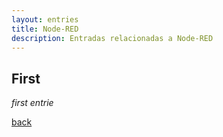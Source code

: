 ```yaml
---
layout: entries
title: Node-RED
description: Entradas relacionadas a Node-RED
---
```


## First

_first entrie_

[back](../)
